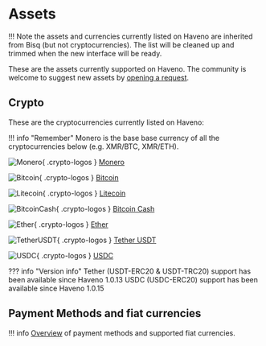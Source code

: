 # Assets

!!! Note
    the assets and currencies currently listed on Haveno are inherited from Bisq (but not cryptocurrencies). The list will be cleaned up and trimmed when the new interface will be ready.

These are the assets currently supported on Haveno. The community is welcome to suggest new assets by [opening a request](https://github.com/haveno-dex/listing).


## Crypto

These are the cryptocurrencies currently listed on Haveno:

!!! info "Remember"
    Monero is the base base currency of all the cryptocurrencies below (e.g. XMR/BTC, XMR/ETH).

<!-- Crypto Logos Archive:  https://github.com/coinwink/crypto-logos-cc -->

![Monero](../resources/img/crypto/monero.svg){ .crypto-logos } [Monero](https://getmonero.org)

![Bitcoin](../resources/img/crypto/bitcoin.svg){ .crypto-logos } [Bitcoin](https://bitcoin.org)

![Litecoin](../resources/img/crypto/litecoin.svg){ .crypto-logos } [Litecoin](https://litecoin.org)

![BitcoinCash](../resources/img/crypto/bitcoincash.svg){ .crypto-logos } [Bitcoin Cash](https://bitcoincash.org)

![Ether](../resources/img/crypto/ether.svg){ .crypto-logos } [Ether](https://ethereum.org)

![TetherUSDT](../resources/img/crypto/tether-usdt.svg){ .crypto-logos } [Tether USDT](https://tether.to)

![USDC](../resources/img/crypto/usdc.svg){ .crypto-logos } [USDC](https://www.circle.com/usdc)

??? info "Version info"
    Tether (USDT-ERC20 & USDT-TRC20) support has been available since Haveno 1.0.13
    USDC (USDC-ERC20) support has been available since Haveno 1.0.15


## Payment Methods and fiat currencies

!!! info
    [Overview](payment_methods/0-all-methods.md) of payment methods and supported fiat currencies.
